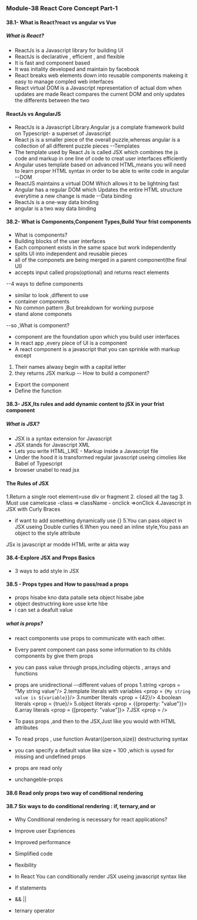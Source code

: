 ### Module-38 React Core Concept Part-1

#### 38.1- What is React?react vs angular vs Vue
##### What is React?
- ReactJs is a Javascript library for building UI
- ReactJs is declarative , efficient , and flexible
- It is fast and component based 
- It was initality developed and maintain by facebook
- React breaks web elements down into reusable components makeing it easy to manage compled web interfaces
- React virtual DOM is a Javascript representation of actual dom when updates are made React compares the current DOM and only updates the differents between the two

#### ReactJs vs AngularJS
- ReactJs is a Javascript Library.Angular js a complate framework build on Typescript- a superset of Javascript
- React js is a smaller piece of the overall puzzle,whereas angular is a collection of all different puzzle pieces
--Templates
- The template used by React Js is called JSX which combines the js code and markup in one line of code to creat user interfaces efficiently
- Angular uses template based on advanced HTML,means you will need to learn proper HTML syntax in order to be able to write code in angular
--DOM
- ReactJS maintains a virtual DOM Which allows it to be lightning fast
- Angular has a regular DOM which Updates the entire HTML structure everytime a new change is made
--Data binding
- ReactJs is a one-way data binding
- angular is a two way data binding

#### 38.2- What is Components,Conponent Types,Build Your frist components
- What is components?
 - Building blocks of the user interfaces
 - Each component exists in the same space but work independently
 - splits UI into independent and reusable pieces
 - all of the componets are being merged in a parent component(the final UI)
 - accepts input called props(optional) and returns react elements

 --4 ways to define components
 - similar to look ,different to use
 - container components
 - No common pattern ,But breakdown for working purpose
 - stand alone componets

 --so ,What is component?
 - component are the foundation upon which you build user interfaces
 - In react app ,every piece of UI is a component
 - A react component is a javascript that you can sprinkle with markup except
  1. Their names alwasy begin with a capital letter
  2. they returns JSX markup
  -- How to build a component?
  - Export the component
  - Define the function

  #### 38.3- JSX,Its rules and add dynamic content to jSX in your frist component

  ##### What is JSX?
  - JSX is a syntax extension for Javascript 
  - JSX stands for Javascript XML
  - Lets you write HTML_LIKE - Markup inside a Javascript file
  - Under the hood it is transformed regular javascript useing cimolies like Babel of Typescript
  - browser unabel to read jsx

  #### The Rules of JSX
  1.Return a single root element>use div or fragment
  2. closed all the tag
  3. Must use camelcase
    -class => className
    - onclick =>onClick
  4.Javascript in JSX with Curly Braces
   - if want to add something dynamically use {}
   5.You can pass object in JSX useing Double curlies
   6.When you need an inline style,You pass an object to the style attribute

   JSx is javascript ar modde HTML write ar akta way

  #### 38.4-Explore JSX and Props Basics
  - 3 ways to add style in JSX

  #### 38.5 - Props types and How to pass/read a props
  - props hisabe kno data pataile seta object hisabe jabe
  - object destructring kore usse krte hbe
  - i can set a deafult value

  ##### what is props?
  - react components use props to communicate with each other.
  - Every parent component can pass some information to its childs components by give them props
  - you can pass value through props,including objects , arrays and functions
  - props are unidirectional
  --different values of props
  1.string
  <props = "My string value"/>
  2.template literals with variables
  <prop = `{My string value is ${variable}`}/>
  3.number literals
  <prop = {42}/>
  4.boolean literals
  <prop = {true}/>
  5.object literals
  <prop = {{property: "value"}}>
  6.array literals
  <prop = {[property: "value"]}>
  7.JSX
  <prop = <Friends who = ''/>/>

  - To pass props ,and then to the JSX,Just like you would with HTML attributes
  - To read props , use function Avatar({person,size}) destructuring syntax
  - you can specify a default value like size = 100 ,which is uysed for missing and undefined props
  - props are read only 
  - unchangeble-props

  #### 38.6 Read only props two way of conditional rendering

  #### 38.7 Six ways to do conditional rendering : if, ternary,and or
  - Why Conditional rendering is necessary for react applications?
   - Improve user Expriences
   - Improved performance
   - Simplified code
   - flexibility

  - In React You can conditionally render JSX useing javascript syntax like
  - if statements
  - && ||
  - ternary operator
  
